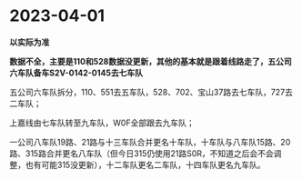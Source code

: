 # 2023-04-01

**以实际为准**

**数据不全，主要是110和528数据没更新，其他的基本就是跟着线路走了，五公司六车队备车S2V-0142-0145去七车队**

五公司六车队拆分，110、551去五车队，528、702、宝山37路去七车队，727去二车队；

上嘉线由七车队转至九车队，W0F全部跟去九车队；

一公司八车队19路、21路与十三车队合并更名十车队，十车队与八车队15路、20路、315路合并更名八车队（但今日315仍使用21路S0R，不知道之后会不会调整，也有可能315没更新），十二车队更名二车队，十四车队更名九车队。
